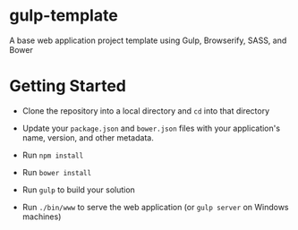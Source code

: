 gulp-template
=============

A base web application project template using Gulp, Browserify, SASS, and Bower

# Getting Started

- Clone the repository into a local directory and `cd` into that directory

- Update your `package.json` and `bower.json` files with your application's name, version, and other metadata.

- Run `npm install`

- Run `bower install`

- Run `gulp` to build your solution

- Run `./bin/www` to serve the web application (or `gulp server` on Windows machines)
